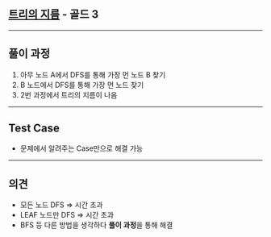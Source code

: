 ## [트리의 지름](https://www.acmicpc.net/problem/1167) - 골드 3

---

## 풀이 과정
1. 아무 노드 A에서 DFS를 통해 가장 먼 노드 B 찾기
2. B 노드에서 DFS를 통해 가장 먼 노드 찾기
3. 2번 과정에서 트리의 지름이 나옴

---

## Test Case
- 문제에서 알려주는 Case만으로 해결 가능

---

## 의견
- 모든 노드 DFS => 시간 초과
- LEAF 노드만 DFS => 시간 초과
- BFS 등 다른 방법을 생각하다 **풀이 과정**을 통해 해결